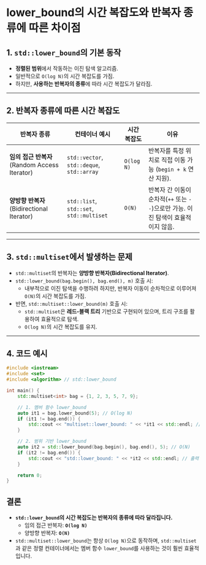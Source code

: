 # lower_bound의 시간 복잡도와 반복자 종류에 따른 차이점

## 1. `std::lower_bound`의 기본 동작
- **정렬된 범위**에서 작동하는 이진 탐색 알고리즘.
- 일반적으로 `O(log N)`의 시간 복잡도를 가짐.
- 하지만, **사용하는 반복자의 종류**에 따라 시간 복잡도가 달라짐.

---

## 2. 반복자 종류에 따른 시간 복잡도
| 반복자 종류             | 컨테이너 예시                    | 시간 복잡도 | 이유                                                                                                                                     |
|-------------------------|----------------------------------|-------------|------------------------------------------------------------------------------------------------------------------------------------------|
| **임의 접근 반복자** (Random Access Iterator) | `std::vector`, `std::deque`, `std::array` | `O(log N)`   | 반복자를 특정 위치로 직접 이동 가능 (`begin + k` 연산 지원).                                                                               |
| **양방향 반복자** (Bidirectional Iterator)   | `std::list`, `std::set`, `std::multiset`  | `O(N)`       | 반복자 간 이동이 순차적(`++` 또는 `--`)으로만 가능. 이진 탐색이 효율적이지 않음.                                                              |

---

## 3. `std::multiset`에서 발생하는 문제
- `std::multiset`의 반복자는 **양방향 반복자(Bidirectional Iterator)**.
- `std::lower_bound(bag.begin(), bag.end(), m)` 호출 시:
  - 내부적으로 이진 탐색을 수행하려 하지만, 반복자 이동이 순차적으로 이루어져 `O(N)`의 시간 복잡도를 가짐.
- 반면, `std::multiset::lower_bound(m)` 호출 시:
  - `std::multiset`은 **레드-블랙 트리** 기반으로 구현되어 있으며, 트리 구조를 활용하여 효율적으로 탐색.
  - `O(log N)`의 시간 복잡도를 유지.

---

## 4. 코드 예시

```cpp
#include <iostream>
#include <set>
#include <algorithm> // std::lower_bound

int main() {
    std::multiset<int> bag = {1, 2, 3, 5, 7, 9};

    // 1. 멤버 함수 lower_bound
    auto it1 = bag.lower_bound(5); // O(log N)
    if (it1 != bag.end()) {
        std::cout << "multiset::lower_bound: " << *it1 << std::endl; // 출력: 5
    }

    // 2. 범위 기반 lower_bound
    auto it2 = std::lower_bound(bag.begin(), bag.end(), 5); // O(N)
    if (it2 != bag.end()) {
        std::cout << "std::lower_bound: " << *it2 << std::endl; // 출력: 5
    }

    return 0;
}
```

## 결론
- **`std::lower_bound`의 시간 복잡도는 반복자의 종류에 따라 달라집니다.**
  - 임의 접근 반복자: **`O(log N)`**
  - 양방향 반복자: **`O(N)`**
- `std::multiset::lower_bound`는 항상 `O(log N)`으로 동작하며, `std::multiset`과 같은 정렬 컨테이너에서는 멤버 함수 `lower_bound`를 사용하는 것이 훨씬 효율적입니다.